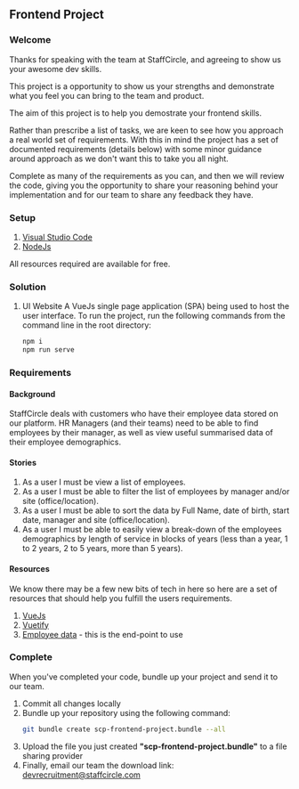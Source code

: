 ## Frontend Project

### Welcome
Thanks for speaking with the team at StaffCircle, and agreeing to show us your awesome dev skills.

This project is a opportunity to show us your strengths and demonstrate what you feel you can bring to the team and product.

The aim of this project is to help you demostrate your frontend skills.

Rather than prescribe a list of tasks, we are keen to see how you approach a real world set of requirements. With this in mind the project has a set of documented requirements (details below) with some minor guidance around approach as we don't want this to take you all night.

Complete as many of the requirements as you can, and then we will review the code, giving you the opportunity to share your reasoning behind your implementation and for our team to share any feedback they have.

### Setup
1. [Visual Studio Code](https://code.visualstudio.com/)
2. [NodeJs](https://nodejs.org/)

All resources required are available for free.

### Solution
1. UI Website
A VueJs single page application (SPA) being used to host the user interface. To run the project, run the following commands from the command line in the root directory:
    ```bash
	npm i
	npm run serve
	```

### Requirements
#### Background
StaffCircle deals with customers who have their employee data stored on our platform.
HR Managers (and their teams) need to be able to find employees by their manager, as well as view useful summarised data of their employee demographics.

#### Stories
1. As a user I must be view a list of employees.
2. As a user I must be able to filter the list of employees by manager and/or site (office/location).
3. As a user I must be able to sort the data by Full Name, date of birth, start date, manager and site (office/location).
4. As a user I must be able to easily view a break-down of the employees demographics by length of service in blocks of years (less than a year, 1 to 2 years, 2 to 5 years, more than 5 years).

#### Resources
We know there may be a few new bits of tech in here so here are a set of resources that should help you fulfill the users requirements.
1. [VueJs](https://vuejs.org/)
2. [Vuetify](https://vuetifyjs.com/)
3. [Employee data](https://api.myjson.com/bins/pnd6c) - this is the end-point to use

### Complete
When you've completed your code, bundle up your project and send it to our team.
1. Commit all changes locally
2. Bundle up your repository using the following command:
    ```bash
    git bundle create scp-frontend-project.bundle --all
    ```
3. Upload the file you just created **"scp-frontend-project.bundle"** to a file sharing provider
4. Finally, email our team the download link: devrecruitment@staffcircle.com
